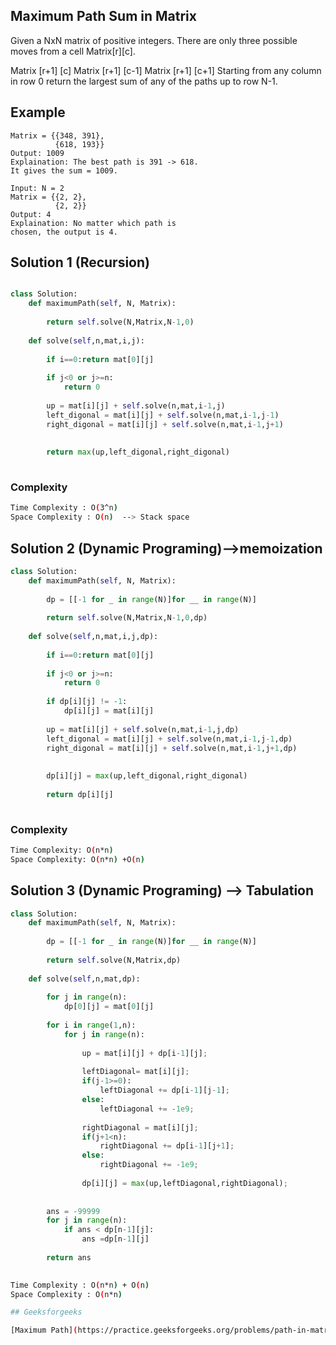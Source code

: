 ## Maximum Path Sum in Matrix
Given a NxN matrix of positive integers. There are only three possible moves from a cell Matrix[r][c].

Matrix [r+1] [c]
Matrix [r+1] [c-1]
Matrix [r+1] [c+1]
Starting from any column in row 0 return the largest sum of any of the paths up to row N-1.

 ## Example
```bashInput: N = 2
Matrix = {{348, 391},
          {618, 193}}
Output: 1009
Explaination: The best path is 391 -> 618. 
It gives the sum = 1009.

Input: N = 2
Matrix = {{2, 2},
          {2, 2}}
Output: 4
Explaination: No matter which path is 
chosen, the output is 4.

```

## Solution 1 (Recursion)

```Python

class Solution:
    def maximumPath(self, N, Matrix):
        
        return self.solve(N,Matrix,N-1,0)
    
    def solve(self,n,mat,i,j):
        
        if i==0:return mat[0][j]
        
        if j<0 or j>=n:
            return 0
            
        up = mat[i][j] + self.solve(n,mat,i-1,j)
        left_digonal = mat[i][j] + self.solve(n,mat,i-1,j-1)
        right_digonal = mat[i][j] + self.solve(n,mat,i-1,j+1)
        
        
        return max(up,left_digonal,right_digonal)
    
```
### Complexity
 
```bash
Time Complexity : O(3^n)
Space Complexity : O(n)  --> Stack space
```
## Solution 2 (Dynamic Programing)-->memoization

```Python
class Solution:
    def maximumPath(self, N, Matrix):
        
        dp = [[-1 for _ in range(N)]for __ in range(N)]
        
        return self.solve(N,Matrix,N-1,0,dp)
    
    def solve(self,n,mat,i,j,dp):
        
        if i==0:return mat[0][j]
        
        if j<0 or j>=n:
            return 0
        
        if dp[i][j] != -1:
            dp[i][j] = mat[i][j]
            
        up = mat[i][j] + self.solve(n,mat,i-1,j,dp)
        left_digonal = mat[i][j] + self.solve(n,mat,i-1,j-1,dp)
        right_digonal = mat[i][j] + self.solve(n,mat,i-1,j+1,dp)
        
        
        dp[i][j] = max(up,left_digonal,right_digonal)
        
        return dp[i][j]
        
```
### Complexity
 
```bash
Time Complexity: O(n*n)
Space Complexity: O(n*n) +O(n)
```
## Solution 3 (Dynamic Programing) --> Tabulation
```Python
class Solution:
    def maximumPath(self, N, Matrix):
        
        dp = [[-1 for _ in range(N)]for __ in range(N)]
        
        return self.solve(N,Matrix,dp)
    
    def solve(self,n,mat,dp):
        
        for j in range(n):
            dp[0][j] = mat[0][j]
            
        for i in range(1,n):
            for j in range(n):
                
                up = mat[i][j] + dp[i-1][j];
            
                leftDiagonal= mat[i][j];
                if(j-1>=0):
                    leftDiagonal += dp[i-1][j-1];
                else:
                    leftDiagonal += -1e9;
            
                rightDiagonal = mat[i][j];
                if(j+1<n):
                    rightDiagonal += dp[i-1][j+1];
                else:
                    rightDiagonal += -1e9;
            
                dp[i][j] = max(up,leftDiagonal,rightDiagonal);
        
        
        ans = -99999
        for j in range(n):
            if ans < dp[n-1][j]:
                ans =dp[n-1][j]
                
        return ans
        
```
```bash
Time Complexity : O(n*n) + O(n)
Space Complexity : O(n*n)

## Geeksforgeeks

[Maximum Path](https://practice.geeksforgeeks.org/problems/path-in-matrix3805/1)
